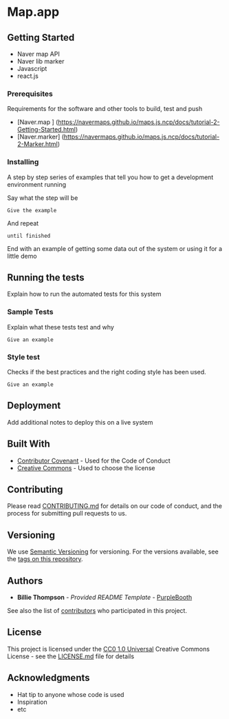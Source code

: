 # Map.app

## Getting Started

- Naver map API
- Naver lib marker
- Javascript
- react.js


### Prerequisites

Requirements for the software and other tools to build, test and push 
- [Naver.map ] (https://navermaps.github.io/maps.js.ncp/docs/tutorial-2-Getting-Started.html)
- [Naver.marker] (https://navermaps.github.io/maps.js.ncp/docs/tutorial-2-Marker.html)

### Installing

A step by step series of examples that tell you how to get a development
environment running

Say what the step will be

    Give the example

And repeat

    until finished

End with an example of getting some data out of the system or using it
for a little demo

## Running the tests

Explain how to run the automated tests for this system

### Sample Tests

Explain what these tests test and why

    Give an example

### Style test

Checks if the best practices and the right coding style has been used.

    Give an example

## Deployment

Add additional notes to deploy this on a live system

## Built With

  - [Contributor Covenant](https://www.contributor-covenant.org/) - Used
    for the Code of Conduct
  - [Creative Commons](https://creativecommons.org/) - Used to choose
    the license

## Contributing

Please read [CONTRIBUTING.md](CONTRIBUTING.md) for details on our code
of conduct, and the process for submitting pull requests to us.

## Versioning

We use [Semantic Versioning](http://semver.org/) for versioning. For the versions
available, see the [tags on this
repository](https://github.com/PurpleBooth/a-good-readme-template/tags).

## Authors

  - **Billie Thompson** - *Provided README Template* -
    [PurpleBooth](https://github.com/PurpleBooth)

See also the list of
[contributors](https://github.com/PurpleBooth/a-good-readme-template/contributors)
who participated in this project.

## License

This project is licensed under the [CC0 1.0 Universal](LICENSE.md)
Creative Commons License - see the [LICENSE.md](LICENSE.md) file for
details

## Acknowledgments

  - Hat tip to anyone whose code is used
  - Inspiration
  - etc
